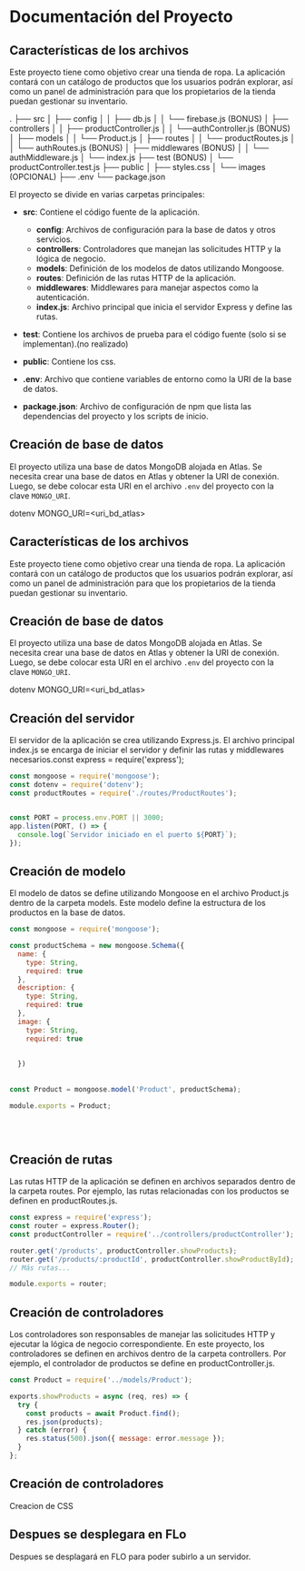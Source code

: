 # Documentación del Proyecto

## Características de los archivos

Este proyecto tiene como objetivo crear una  tienda de ropa. La aplicación contará con un catálogo de productos que los usuarios podrán explorar, así como un panel de administración para que los propietarios de la tienda puedan gestionar su inventario.

.
├── src
│ ├── config
│ │ ├── db.js
│ │ └── firebase.js (BONUS)
│ ├── controllers
│ │ ├── productController.js
│ │ └──authController.js (BONUS)
│ ├── models
│ │ └── Product.js
│ ├── routes
│ │ └── productRoutes.js
│ │ └── authRoutes.js (BONUS)
│ ├── middlewares (BONUS)
│ │ └── authMiddleware.js
│ └── index.js
├── test (BONUS)
│ └── productController.test.js
├── public
│ ├── styles.css
│ └── images (OPCIONAL)
├── .env
└── package.json


El proyecto se divide en varias carpetas principales:

- **src**: Contiene el código fuente de la aplicación.
  - **config**: Archivos de configuración para la base de datos y otros servicios.
  - **controllers**: Controladores que manejan las solicitudes HTTP y la lógica de negocio.
  - **models**: Definición de los modelos de datos utilizando Mongoose.
  - **routes**: Definición de las rutas HTTP de la aplicación.
  - **middlewares**: Middlewares para manejar aspectos como la autenticación.
  - **index.js**: Archivo principal que inicia el servidor Express y define las rutas.

- **test**: Contiene los archivos de prueba para el código fuente (solo si se implementan).(no realizado)
- **public**: Contiene los css.
- **.env**: Archivo que contiene variables de entorno como la URI de la base de datos.
- **package.json**: Archivo de configuración de npm que lista las dependencias del proyecto y los scripts de inicio.

## Creación de base de datos

El proyecto utiliza una base de datos MongoDB alojada en Atlas. Se necesita crear una base de datos en Atlas y obtener la URI de conexión. Luego, se debe colocar esta URI en el archivo `.env` del proyecto con la clave `MONGO_URI`.

dotenv
MONGO_URI=<uri_bd_atlas>



## Características de los archivos

Este proyecto tiene como objetivo crear una  tienda de ropa. La aplicación contará con un catálogo de productos que los usuarios podrán explorar, así como un panel de administración para que los propietarios de la tienda puedan gestionar su inventario.





## Creación de base de datos

El proyecto utiliza una base de datos MongoDB alojada en Atlas. Se necesita crear una base de datos en Atlas y obtener la URI de conexión. Luego, se debe colocar esta URI en el archivo `.env` del proyecto con la clave `MONGO_URI`.

dotenv
MONGO_URI=<uri_bd_atlas>


## Creación del servidor

El servidor de la aplicación se crea utilizando Express.js. El archivo principal index.js se encarga de iniciar el servidor y definir las rutas y middlewares necesarios.const express = require('express');

```javascript
const mongoose = require('mongoose');
const dotenv = require('dotenv');
const productRoutes = require('./routes/ProductRoutes');


const PORT = process.env.PORT || 3000;
app.listen(PORT, () => {
  console.log(`Servidor iniciado en el puerto ${PORT}`);
});

```

## Creación de modelo
El modelo de datos se define utilizando Mongoose en el archivo Product.js dentro de la carpeta models. Este modelo define la estructura de los productos en la base de datos.

```javascript
const mongoose = require('mongoose');

const productSchema = new mongoose.Schema({
  name: {
    type: String,
    required: true
  },
  description: {
    type: String,
    required: true
  },
  image: {
    type: String,
    required: true
    
    
  })
  
    
const Product = mongoose.model('Product', productSchema);

module.exports = Product;
    
      
    
   ```
    
    
   ##  Creación de rutas
Las rutas HTTP de la aplicación se definen en archivos separados dentro de la carpeta routes. Por ejemplo, las rutas relacionadas con los productos se definen en productRoutes.js.

```javascript
const express = require('express');
const router = express.Router();
const productController = require('../controllers/productController');

router.get('/products', productController.showProducts);
router.get('/products/:productId', productController.showProductById);
// Más rutas...

module.exports = router;

```

  ## Creación de controladores
Los controladores son responsables de manejar las solicitudes HTTP y ejecutar la lógica de negocio correspondiente. En este proyecto, los controladores se definen en archivos dentro de la carpeta controllers. Por ejemplo, el controlador de productos se define en productController.js.
```javascript
const Product = require('../models/Product');

exports.showProducts = async (req, res) => {
  try {
    const products = await Product.find();
    res.json(products);
  } catch (error) {
    res.status(500).json({ message: error.message });
  }
};

```
  ## Creación de controladores

  Creacion de CSS




  ## Despues se desplegara en FLo

  Despues se desplagará en FLO para poder subirlo a un servidor.